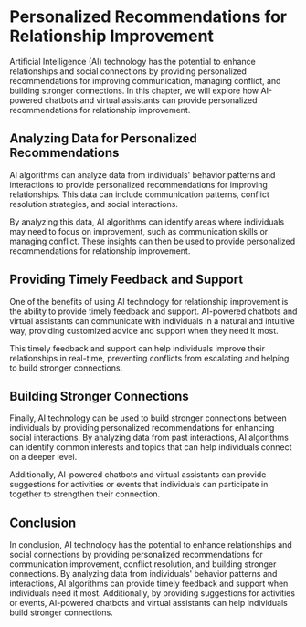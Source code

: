 # Personalized Recommendations for Relationship Improvement

Artificial Intelligence (AI) technology has the potential to enhance relationships and social connections by providing personalized recommendations for improving communication, managing conflict, and building stronger connections. In this chapter, we will explore how AI-powered chatbots and virtual assistants can provide personalized recommendations for relationship improvement.

Analyzing Data for Personalized Recommendations
-----------------------------------------------

AI algorithms can analyze data from individuals' behavior patterns and interactions to provide personalized recommendations for improving relationships. This data can include communication patterns, conflict resolution strategies, and social interactions.

By analyzing this data, AI algorithms can identify areas where individuals may need to focus on improvement, such as communication skills or managing conflict. These insights can then be used to provide personalized recommendations for relationship improvement.

Providing Timely Feedback and Support
-------------------------------------

One of the benefits of using AI technology for relationship improvement is the ability to provide timely feedback and support. AI-powered chatbots and virtual assistants can communicate with individuals in a natural and intuitive way, providing customized advice and support when they need it most.

This timely feedback and support can help individuals improve their relationships in real-time, preventing conflicts from escalating and helping to build stronger connections.

Building Stronger Connections
-----------------------------

Finally, AI technology can be used to build stronger connections between individuals by providing personalized recommendations for enhancing social interactions. By analyzing data from past interactions, AI algorithms can identify common interests and topics that can help individuals connect on a deeper level.

Additionally, AI-powered chatbots and virtual assistants can provide suggestions for activities or events that individuals can participate in together to strengthen their connection.

Conclusion
----------

In conclusion, AI technology has the potential to enhance relationships and social connections by providing personalized recommendations for communication improvement, conflict resolution, and building stronger connections. By analyzing data from individuals' behavior patterns and interactions, AI algorithms can provide timely feedback and support when individuals need it most. Additionally, by providing suggestions for activities or events, AI-powered chatbots and virtual assistants can help individuals build stronger connections.
